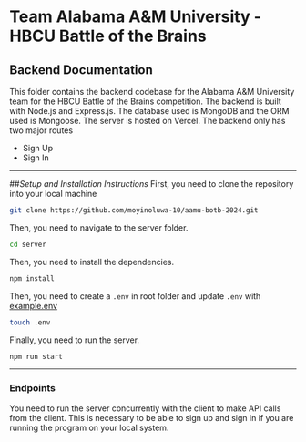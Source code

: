 # Team Alabama A&M University - HBCU Battle of the Brains

## Backend Documentation
This folder contains the backend codebase for the Alabama A&M University team for the HBCU Battle of the Brains competition. The backend is built with Node.js and Express.js. The database used is MongoDB and the ORM used is Mongoose. The server is hosted on Vercel.
The backend only has two major routes
- Sign Up
- Sign In

---


##*Setup and Installation Instructions*
First, you need to clone the repository into your local machine

```sh
git clone https://github.com/moyinoluwa-10/aamu-botb-2024.git
```
Then, you need to navigate to the server folder.

```sh
cd server
```

Then, you need to install the dependencies.

```sh
npm install
```

Then,  you need to create a ```.env``` in root folder and update ```.env``` with [example.env](./example.env)

```sh
touch .env
```

Finally, you need to run the server.

```sh
npm run start
```

---
### Endpoints
You need to run the server concurrently with the client to make API calls from the client. This is necessary to be able to sign up and sign in if you are running the program on your local system. 
